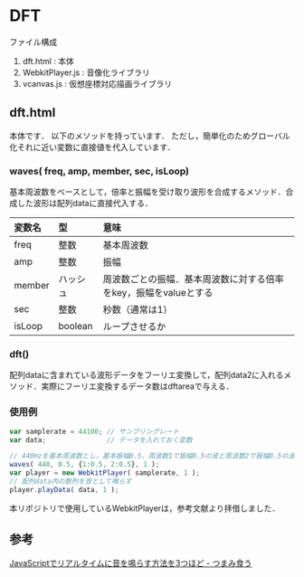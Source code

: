 # DFT

ファイル構成
1. dft.html : 本体
1. WebkitPlayer.js : 音像化ライブラリ
1. vcanvas.js : 仮想座標対応描画ライブラリ

## dft.html

本体です．
以下のメソッドを持っています．
ただし，簡単化のためグローバル化それに近い変数に直接値を代入しています．

### waves( freq, amp, member, sec, isLoop)

基本周波数をベースとして，倍率と振幅を受け取り波形を合成するメソッド．合成した波形は配列dataに直接代入する．

|変数名|型|意味|
|:-|:-|:-|
|freq|整数|基本周波数|
|amp|整数|振幅|
|member|ハッシュ|周波数ごとの振幅．基本周波数に対する倍率をkey，振幅をvalueとする|
|sec|整数|秒数（通常は1）|
|isLoop|boolean|ループさせるか|

### dft()

配列dataに含まれている波形データをフーリエ変換して，配列data2に入れるメソッド．実際にフーリエ変換するデータ数はdftareaで与える．

### 使用例

```javascript
var samplerate = 44100; // サンプリングレート
var data;               // データを入れておく変数

// 440Hzを基本周波数とし，基本振幅0.5，周波数1で振幅0.5の波と周波数2で振幅0.5の波の合成，1秒分
waves( 440, 0.5, {1:0.5, 2:0.5}, 1 );
var player = new WebkitPlayer( samplerate, 1 );
// 配列data内の数列を音として鳴らす
player.playData( data, 1 );
```


本リポジトリで使用しているWebkitPlayerは，参考文献より拝借しました．

## 参考
[JavaScriptでリアルタイムに音を鳴らす方法を3つほど - つまみ食う](http://d.hatena.ne.jp/mohayonao/20110808/1312803835)
